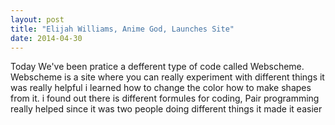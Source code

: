 ```yaml
---
layout: post
title: "Elijah Williams, Anime God, Launches Site"
date: 2014-04-30
---
```


Today We've been pratice a defferent type of code called Webscheme. Webscheme is a site where you can really experiment with different things it was really helpful i learned how to change the color how to make shapes from it. i found out there is different formules for coding, Pair programming really helped since it was two people doing different things it made it easier
